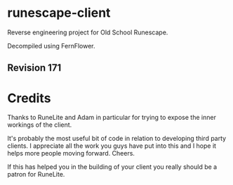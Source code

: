 # runescape-client
Reverse engineering project for Old School Runescape.

Decompiled using FernFlower.

## Revision 171

# Credits

Thanks to RuneLite and Adam in particular for trying to expose the inner workings of the client. 

It's probably the most useful bit of code in relation to developing third party clients. I appreciate all the work you guys have put into this and I hope it helps more people moving forward. Cheers.

If this has helped you in the building of your client you really should be a patron for RuneLite.